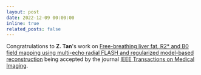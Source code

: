 ```yaml
---
layout: post
date: 2022-12-09 00:00:00
inline: true
related_posts: false
---
```


Congratrulations to **Z. Tan**'s work on <a href='https://doi.org/10.1109/TMI.2022.3228075'>Free-breathing liver fat, R2\* and B0 field mapping using multi-echo radial FLASH and regularized model-based reconstruction</a> being accepted by the journal <a href='https://www.ieeetmi.org/'>IEEE Transactions on Medical Imaging</a>.
